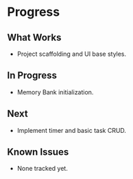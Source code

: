 # Progress

## What Works
- Project scaffolding and UI base styles.

## In Progress
- Memory Bank initialization.

## Next
- Implement timer and basic task CRUD.

## Known Issues
- None tracked yet.
